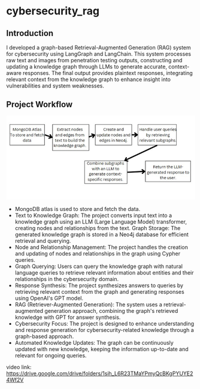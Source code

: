 # cybersecurity_rag

## Introduction
I developed a graph-based Retrieval-Augmented Generation (RAG) system for cybersecurity using LangGraph and LangChain. This system processes raw text and images from penetration testing outputs, constructing and updating a knowledge graph through LLMs to generate accurate, context-aware responses. The final output provides plaintext responses, integrating relevant context from the knowledge graph to enhance insight into vulnerabilities and system weaknesses.

## Project Workflow
![Project Flow](https://github.com/lakshmishreea122003/cybersecurity_rag/blob/main/flowcharts/Screenshot%202024-11-14%20084524.jpg)

- MongoDB atlas is used to store and fetch the data.
- Text to Knowledge Graph: The project converts input text into a knowledge graph using an LLM (Large Language Model) transformer, creating nodes and relationships from the text.
Graph Storage: The generated knowledge graph is stored in a Neo4j database for efficient retrieval and querying.
- Node and Relationship Management: The project handles the creation and updating of nodes and relationships in the graph using Cypher queries.
- Graph Querying: Users can query the knowledge graph with natural language queries to retrieve relevant information about entities and their relationships in the cybersecurity domain.
- Response Synthesis: The project synthesizes answers to queries by retrieving relevant context from the graph and generating responses using OpenAI's GPT model.
- RAG (Retriever-Augmented Generation): The system uses a retrieval-augmented generation approach, combining the graph's retrieved knowledge with GPT for answer synthesis.
- Cybersecurity Focus: The project is designed to enhance understanding and response generation for cybersecurity-related knowledge through a graph-based approach.
- Automated Knowledge Updates: The graph can be continuously updated with new knowledge, keeping the information up-to-date and relevant for ongoing queries.

video link: https://drive.google.com/drive/folders/1sih_L6R23TMaYPmyQcBKgPYUYE24Wf2V
